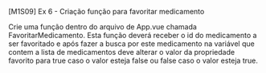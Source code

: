 [M1S09] Ex 6 - Criação função para favoritar medicamento

Crie uma função dentro do arquivo de App.vue chamada FavoritarMedicamento. Esta função deverá receber o id do medicamento a ser favoritado e após fazer a busca por este medicamento na variável que contem a lista de medicamentos deve alterar o valor da propriedade favorito para true caso o valor esteja false ou false caso o valor esteja true.

